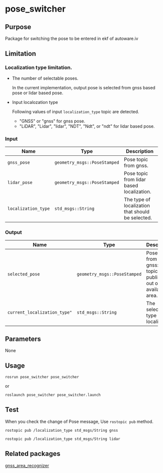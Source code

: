 # pose_switcher

## Purpose
Package for switching the pose to be entered in ekf of autoware.iv

## Limitation
### Localization type limitation.
- The number of selectable poses.

    In the current implementation, output pose is selected from gnss based pose or lidar based pose.  

- Input localozation type

    Following values of input `localization_type` topic are detected.
    - "GNSS" or "gnss" for gnss pose.
    - "LiDAR", "Lidar", "lidar", "NDT", "Ndt", or "ndt" for lidar based pose.  


### Input

| Name | Type | Description |
| - | - | - |
| `gnss_pose` | `geometry_msgs::PoseStamped` | Pose topic from gnss. |
| `lidar_pose` | `geometry_msgs::PoseStamped` | Pose topic from lidar based localization. |
| `localization_type` | `std_msgs::String` | The type of localization that should be selected. |

### Output

| Name | Type | Description |
| - | - | - |
| `selected_pose` | `geometry_msgs::PoseStamped` | Pose topic from gnss:This topic is not published out of gnss available area.|
| `current_localization_type"` | `std_msgs::String` | The selected type of localization. |

## Parameters
None

## Usage
```
rosrun pose_switcher pose_switcher
```
or
```
roslaunch pose_switcher pose_switcher.launch
```

## Test
When you check the change of Pose message, Use `rostopic pub` method.
```
rostopic pub /localization_type std_msgs/String gnss 
```

```
rostopic pub /localization_type std_msgs/String lidar
```

## Related packages

 [gnss_area_recognizer](../gnss_area_recognizer)
